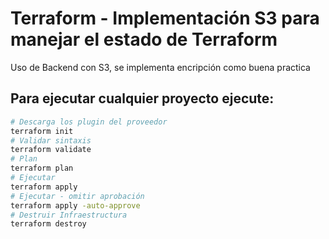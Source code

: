 # Terraform - Implementación S3 para manejar el estado de Terraform
Uso de Backend con S3, se implementa encripción como buena practica

## Para ejecutar cualquier proyecto ejecute:
```bash
# Descarga los plugin del proveedor
terraform init
# Validar sintaxis
terraform validate
# Plan
terraform plan
# Ejecutar
terraform apply
# Ejecutar - omitir aprobación
terraform apply -auto-approve
# Destruir Infraestructura
terraform destroy
```
